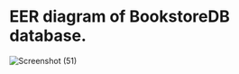 # EER diagram of BookstoreDB database.

![Screenshot (51)](https://github.com/Ansu-s/spring-payment/assets/130679461/52ce66eb-b9e5-41da-8853-d6eff423823b)

